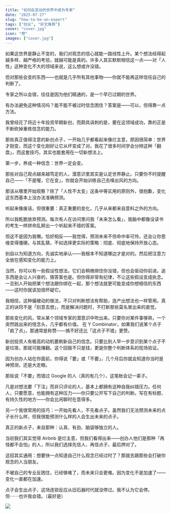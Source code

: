 ```yaml
---
title: "如何在变动的世界中成为专家"
date: "2025-07-27"
slug: "how-to-be-an-expert"
tags: ["创业", "好文推荐"]
cover: "cover.jpg"
icon: "😎"
images: ["cover.jpg"]
---
```

如果这世界是静止不变的，我们对观念的信心就能一路线性上升。某个想法经得起越多样、越严格的考验，就越可能是真的。许多人其实默默相信这一点——对「人性」这种变化不大的领域来说，这么想或许没错。



但对那些会变的东西——也就是几乎所有其他事物——你就不能再这样信任自己的判断了。



专家之所以会错，往往是因为他们精通的，是一个早已过期的世界。



有办法避免这种情况吗？能不能不被过时信念困住？答案是——可以，但得靠一点方法。



我曾经花了将近十年投资早期新创，而颇具讽刺的是，要在这领域成功，靠的正是不断砍掉重练信念的能力。



那些真正值得注意的新创点子，一开始几乎都看起来像烂主意，原因很简单：世界才刚变，而这个变化刚好让它从坏变成了对。我花了很多时间学会分辨这种「翻盘」，而这套技巧，其实也能套用在一切新想法上。



第一步，养成一种信念：世界一定会变。



那些对自己观点越来越笃定的人，潜意识里其实是认定世界静止。只要你不时提醒自己——「不是喔，它在变」，你就会开始训练自己去嗅出风的方向。



那该从哪里开始观察？除了「人性不太变」这条中等实用的原则外，很抱歉，变化这东西基本上没办法准确预测。



听起来像废话，但很重要：真正重要的变化，几乎从来都来自意料之外的方向。



所以我乾脆放弃预测。每次有人在访问里问我「未来怎么看」，我脑中都像没读书的考生一样拼命乱掰出一个听起来不错的答案。



但这不是因为我懒。恰好相反——我觉得，预测未来不但命中率可怜，还会让你思维变得僵硬。与其乱猜，不如选择更实际的策略：彻底、彻底地保持开放心态。



别自以为知道方向，先诚实地承认——我根本不知道哪边才是对的。然后把注意力全放在感知变化的能力上。



当然，你可以有一些假设性想法。它们会稍微绑住你没错，但也会驱动你前进。追东西是会让人兴奋的，猜答案也是。但你得非常有纪律，不让这些假设变成执念。
一旦别人开始把某个想法跟你绑在一起，那个想法就更可能变成你想相信的东西——这时你就该加倍怀疑它。



我相信，这种偏被动的做法，不只对判断想法有帮助，连产出想法也一样管用。真正的诀窍不是「刻意去想」，而是解决问题时，不打断那些莫名冒出来的直觉。



那些变化的风，常从某个领域专家的潜意识中吹出来。只要你对某件事够熟，一个突然跳出来的怪念头，几乎都有价值。
在 Y Combinator，如果我们说某个点子「疯了点」，那通常是称赞——搞不好还比「这点子不错」更赞。



新创投资人有极高的动机要刷新自己的信念。只要比别人早一步意识到某个点子不是垃圾，那就可能赚翻。这个回报不只是钱，更是你整个判断体系的现场验证。



因为创办人站在你面前，你得说「要」或「不要」，几个月后你就会知道你当时是神预测，还是大走眼。



那些说「不要」而错过 Google 的人（真的有几个），这笔帐会记一辈子。



凡是对想法要「下注」而非只评论的人，基本上都拥有这种自我纠错压力。任何人，只要愿意，也能拥有这种压力——你只要公开写下自己的判断。写在有标题、有持久性的地方——你会比闲聊时在意得多。



另一个我很常用的技巧：一开始先看人，不先看点子。虽然我们无法预测未来的点子长什么样，但我很能预测什么样的人会生出未来的点子。



真正的新点子，来自那种：认真、有劲、脑袋够独立的人。



当初我们其实觉得 Airbnb 是烂主意，但我们看得出来——创办人他们是那种「再怪都不会怕」的人，所以我们选择先信人、再信点子，最后押对了。



这招其实通用：想要快一点知道自己什么观念已经过时了？那就去跟那些会打破你观念的人当朋友。



不被自己的专业反困住，已经够难了，而未来只会更难。因为变化不是加速了——变化一直都在加速。



点子会生出点子，这场连锁反应从旧石器时代就没停过。我不认为它会停。
但⋯⋯也许我会错。（最好是）




![](https://prod-files-secure.s3.us-west-2.amazonaws.com/112d0858-5090-4d34-a606-b75eb8d65fd2/46476355-9cf3-4e99-9b7a-3531bc426380/1000202064.png?X-Amz-Algorithm=AWS4-HMAC-SHA256&X-Amz-Content-Sha256=UNSIGNED-PAYLOAD&X-Amz-Credential=ASIAZI2LB46666GUC3K6%2F20251012%2Fus-west-2%2Fs3%2Faws4_request&X-Amz-Date=20251012T171008Z&X-Amz-Expires=3600&X-Amz-Security-Token=IQoJb3JpZ2luX2VjEIX%2F%2F%2F%2F%2F%2F%2F%2F%2F%2FwEaCXVzLXdlc3QtMiJGMEQCIGVBM6qFH3E77UtgSMXYsPLZs64TUANL85KxzS54Khx5AiAxkEnYqQa8LYAXxi5Zx3qKCIIxD13XVdNWt1EuumQVUir%2FAwgtEAAaDDYzNzQyMzE4MzgwNSIM5KsWrM0xOExMUCovKtwD2ZBA9Di3TI13IVsxfat75Dr7Y1f7K8avUUOasKWGTaB8vIpey3Qll6c2Yf1Y1lFFAluZ3psnUoincwFvM7A634LEz4Vzu03UNf2wGCzKVNU9yb1fS8jY9u6Ty9kXRQtyQuqlktEYKSKljSGtfNl6xT4B7KENZFvxptCe0cqAnyYzhQ93dbuPnFMT%2FZ8at15XyW4OFlkCn4a39w%2BCRoMwR14x8DQsFObX19stKUQXcE1gu4k%2FHQul273%2Bl5f4G5qnXe4%2B%2BI5cMHmELM2V1wvbXwjaOM3Sb8iT4Rw%2Fbb%2FMHlfI0%2Bog1OlfxFZvBKNuW6eoUnj7K837PcVnaoD8xwc19PncygLhWbUPRX6H2P4rHRKI%2B%2BoJi7XgX0uvMIzXUUsvfzzw9G2SofTvRMjtj0BPW%2BJshZuUmE04Spe9s5XuG3t4AFfmCROPiT36aDakFOpaw5PgbkQgz6Gs7CU5SnR0C86XCpMC3iDAFBKH5wxdsA0qQHdKsr0KgrZaWwRFMu3gkLN4wmr13tlRxSHOW3KQoXnTnwsgBEC8xjQl9GWaouRsbWtVZ3TR%2FZzLQ%2FvLRdPPkAjRx3fJqCwqqeZu5Djg%2FZHCIsHGQwvQ69MYAYFQzL2lywKCzS7yWDuM3mMw8LiuxwY6pgHOj1Sy2zviPQrvRI%2BUgB5cGMdktWUFpZdmUJpB1awQTJ571pJtKLC48gCspoDLrnGpf%2FmXnMMRlek15F%2FEWlQzN%2BVgD%2Fl9gQj2j%2BLaQFuLCg%2FpwH%2BSmBDqRv9VY1A7G673%2BhgRJolAWud0NbpW6iElh9m%2F0q%2BSNFJcQ8eMkc0eloIk6wb111PEjb%2FD0vEEy5%2Fg4%2BkrvPv73w1tY61XdG0ATor9khhC&X-Amz-Signature=294efffdc626b5935078a88de75e4a1c018f53efccf9044d08d6cb85601739a6&X-Amz-SignedHeaders=host&x-amz-checksum-mode=ENABLED&x-id=GetObject)

